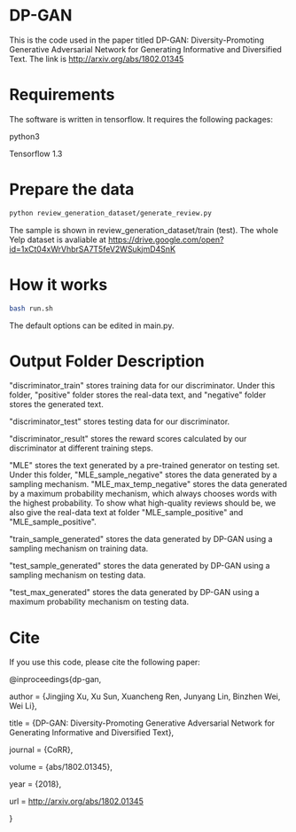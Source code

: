 # DP-GAN

This is the code used in the paper titled DP-GAN: Diversity-Promoting Generative Adversarial Network for Generating Informative and Diversified Text. The link is http://arxiv.org/abs/1802.01345


# Requirements
The software is written in tensorflow. It requires the following packages:

python3

Tensorflow 1.3

# Prepare the data

```bash
python review_generation_dataset/generate_review.py
```

The sample is shown in review_generation_dataset/train (test).
The whole Yelp dataset is avaliable at https://drive.google.com/open?id=1xCt04xWrVhbrSA7T5feV2WSukjmD4SnK

# How it works

```bash
bash run.sh
```
The default options can be edited in main.py.

# Output Folder Description

"discriminator_train" stores training data for our discriminator. Under this folder, "positive" folder stores the real-data text, and "negative" folder stores the generated text.

"discriminator_test" stores testing data for our discriminator. 

"discriminator_result" stores the reward scores calculated by our discriminator at different training steps.


"MLE" stores the text generated by a pre-trained generator on testing set. Under this folder, "MLE_sample_negative" stores the data generated by a sampling mechanism. "MLE_max_temp_negative" stores the data generated by a maximum probability mechanism, which always chooses words with the highest probability. To show what high-quality reviews should be, we also give the real-data text at folder "MLE_sample_positive" and "MLE_sample_positive".

"train_sample_generated" stores the data generated by DP-GAN using a sampling mechanism on training data.

"test_sample_generated" stores the data generated by DP-GAN using a sampling mechanism on testing data.

"test_max_generated" stores the data generated by DP-GAN using a maximum probability mechanism on testing data.



# Cite

If you use this code, please cite the following paper:

@inproceedings{dp-gan,

author = {Jingjing Xu, Xu Sun, Xuancheng Ren, Junyang Lin, Binzhen Wei, Wei Li},

title = {DP-GAN: Diversity-Promoting Generative Adversarial Network for
  Generating Informative and Diversified Text},

journal = {CoRR},

volume = {abs/1802.01345},

year = {2018},

url = 
http://arxiv.org/abs/1802.01345

}

